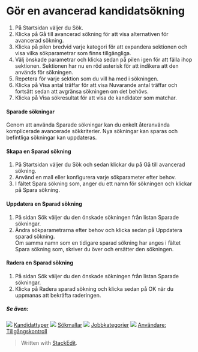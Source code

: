 # Gör en avancerad kandidatsökning

1.  På  Startsidan  väljer du  Sök.
2.  Klicka på  Gå till avancerad sökning  för att visa alternativen för avancerad sökning.
3.  Klicka på pilen bredvid varje kategori för att expandera sektionen och visa vilka sökparametrar som finns tillgängliga.
4.  Välj önskade parametrar och klicka sedan på pilen igen för att fälla ihop sektionen. Sektionen har nu en röd asterisk för att indikera att den används för sökningen.
5.  Repetera för varje sektion som du vill ha med i sökningen.
6.  Klicka på  Visa antal träffar  för att visa  Nuvarande antal träffar  och fortsätt sedan att avgränsa sökningen om det behövs.
7.  Klicka på  Visa sökresultat  för att visa de kandidater som matchar.

#### Sparade sökningar

Genom att använda Sparade sökningar kan du enkelt återanvända komplicerade avancerade sökkriterier. Nya sökningar kan sparas och befintliga sökningar kan uppdateras.

#### Skapa en Sparad sökning

1.  På  Startsidan  väljer du  Sök  och sedan klickar du på  Gå till avancerad sökning.
2.  Använd en mall eller konfigurera varje sökparameter efter behov.
3.  I fältet  Spara sökning som,  anger du ett namn för sökningen och klickar på  Spara sökning.

#### Uppdatera en Sparad sökning

1.  På sidan  Sök  väljer du den önskade sökningen från listan  Sparade sökningar.
2.  Ändra sökparametrarna efter behov och klicka sedan på  Uppdatera sparad sökning.  
    Om samma namn som en tidigare sparad sökning har anges i fältet  Spara sökning som,  skriver du över och ersätter den sökningen.

#### Radera en Sparad sökning

1.  På sidan  Sök  väljer du den önskade sökningen från listan  Sparade sökningar.
2.  Klicka på  Radera sparad sökning  och klicka sedan på  OK  när du uppmanas att bekräfta raderingen.

##### Se även:

![](../Resources/Images/icon-document-link.png)  [Kandidattyper](candidate_types.htm)
![](../Resources/Images/icon-document-link.png)  [Sökmallar](search_templates.htm)
![](../Resources/Images/icon-document-link.png)  [Jobbkategorier](job_categories.htm)
![](../Resources/Images/icon-document-link.png)  [Användare: Tillgångskontroll](users_access_controls.htm)


> Written with [StackEdit](https://stackedit.io/).
<!--stackedit_data:
eyJoaXN0b3J5IjpbMTcxMTQwODAyM119
-->